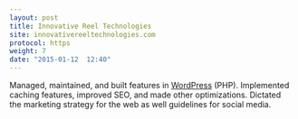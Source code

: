 ```yaml
---
layout: post
title: Innovative Reel Technologies
site: innovativereeltechnologies.com
protocol: https
weight: 7
date: "2015-01-12  12:40"
---
```



Managed, maintained, and built features in <a href="https://wordpress.org/" target="_blank">WordPress</a> (PHP). Implemented caching features, improved SEO, and made other optimizations. Dictated the marketing strategy for the web as well guidelines for social media.

